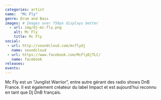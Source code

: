 ```yaml
---
categories: artist
name:  "Mc Fly"
genre: Drum and Bass
images: # Images over 750px displays better
  - url: img/dj-mc-fly.png
    alt: Mc Fly
    title: Mc Fly
social:
 - url: http://soundcloud.com/mcflydj
   name: soundcloud
 - url: https://www.facebook.com/McFlyDjTLC/
   name: facebook
releases:
events:
---
```

Mc Fly est un “Junglist Warrior”, entre autre gérant des radio shows DnB France. Il est également créateur du label Impact et est aujourd’hui reconnu en tant que Dj DnB français.
